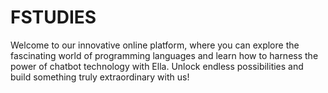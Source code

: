 # FSTUDIES
Welcome to our innovative online platform, where you can explore the fascinating world of programming languages and learn how to harness the power of chatbot technology with Ella. Unlock endless possibilities and build something truly extraordinary with us!
